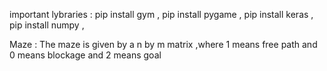 important lybraries :
pip install gym ,
pip install pygame ,
pip install keras ,
pip install numpy ,

Maze :
The maze is given by a n by m matrix ,where 1 means free path and 0 means blockage and 2 means goal
